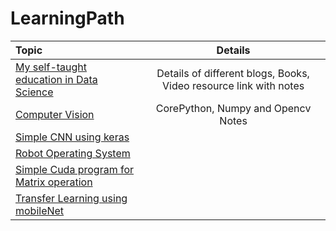 # LearningPath

Topic | Details
:-- | :--:
[My self-taught education in Data Science](https://github.com/nullbyte91/LearningPath/tree/master/courses) | Details of different blogs, Books, Video resource link with notes
[Computer Vision](https://github.com/nullbyte91/LearningPath/tree/master/courses/computerVision) | CorePython, Numpy and Opencv Notes
[Simple CNN using keras](https://github.com/nullbyte91/LearningPath/tree/master/november/NeuralNetwork) | 
[Robot Operating System](https://github.com/nullbyte91/LearningPath/blob/master/november/roboticOperatingSystem/ros.md) |
[Simple Cuda program for Matrix operation](https://github.com/nullbyte91/LearningPath/tree/master/december/cuda_program) |
[Transfer Learning using mobileNet](https://github.com/nullbyte91/LearningPath/tree/master/december/transfer_learning_mobilenet) |

